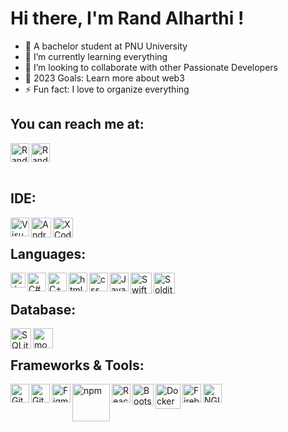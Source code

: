 # Hi there, I'm Rand Alharthi !

- 🔭 A bachelor student at PNU University 
- 🌱 I’m currently learning everything 
- 💞 I’m looking to collaborate with other Passionate Developers
- 🥅 2023 Goals: Learn more about web3
- ⚡ Fun fact: I love to organize everything


## You can reach me at:
<a href="https://www.linkedin.com/in/rand-alharthi/">
    <img align="left" src="https://www.vectorlogo.zone/logos/linkedin/linkedin-icon.svg" alt="Rand Alharthi LinkedIn Profile" height="30px" width="30px" >
  </a>
<a href="https://twitter.com/rand_712?s=21&t=4ejNxxQXLzcisV-apcWfoQ">
    <img align="" src="https://www.vectorlogo.zone/logos/twitter/twitter-tile.svg" alt="Rand Alharthi Twitter Profile" height="30px" width="30px" >
  </a>
<br/>
<br/>

## IDE:
<img align="left" alt="Visual Studio Code" width="30px" src="https://cdn.jsdelivr.net/gh/devicons/devicon/icons/vscode/vscode-original.svg" />
<img align="left" alt="Android Stid" width="32px" src="https://cdn.jsdelivr.net/gh/devicons/devicon/icons/androidstudio/androidstudio-original.svg" />
<img align="left" alt="XCode" width="32px" src="https://cdn.jsdelivr.net/gh/devicons/devicon/icons/xcode/xcode-original.svg" />
<br/>

## Languages:
<img align="left" alt="Java" width="24px" src="https://cdn.svgporn.com/logos/java.svg" />
<img align="left" alt="C#" width="30px" src="https://cdn.jsdelivr.net/gh/devicons/devicon/icons/csharp/csharp-original.svg" />
<img img align="left" alt="C++" width="30px" src="https://cdn.jsdelivr.net/gh/devicons/devicon/icons/cplusplus/cplusplus-original.svg" />
<img align="left" alt="html" width="30px" src="https://www.vectorlogo.zone/logos/w3_html5/w3_html5-icon.svg" />
<img align="left" alt="css" width="30px" src="https://www.vectorlogo.zone/logos/w3_css/w3_css-icon.svg" />
<img align="left" alt="JavaScript" width="30px" src="https://cdn.jsdelivr.net/gh/devicons/devicon/icons/javascript/javascript-original.svg" />
<img align="left" alt="Swift" width="34px" src="https://www.vectorlogo.zone/logos/swift/swift-icon.svg" />
<img align="left" alt="Soldity" width="34px" src="https://cdn.jsdelivr.net/gh/devicons/devicon/icons/solidity/solidity-original.svg" />
<br/>

## Database:
<img align="left" alt="SQLite" width="33px" src="https://cdn.jsdelivr.net/gh/devicons/devicon/icons/sqlite/sqlite-original.svg" />
<img align="left" alt="mongoDB" width="32px" src="https://www.vectorlogo.zone/logos/mongodb/mongodb-icon.svg" />
<br/>

## Frameworks & Tools:
<img align="left" alt="Git" width="30px" src="https://cdn.jsdelivr.net/gh/devicons/devicon/icons/git/git-original.svg" />
<img align="left" alt="GitHub" width="30px" src="https://user-images.githubusercontent.com/3369400/139447912-e0f43f33-6d9f-45f8-be46-2df5bbc91289.png" />
<img align="left" alt="Figma" width="30px" src="https://cdn.jsdelivr.net/gh/devicons/devicon/icons/figma/figma-original.svg" />
<img align="left" alt="npm" width="60px" src="https://www.vectorlogo.zone/logos/npmjs/npmjs-ar21.svg" />
<img align="left" alt="React" width="30px" src="https://www.vectorlogo.zone/logos/reactjs/reactjs-icon.svg" />
<img align="left" alt="Bootstrap" width="34px" src="https://cdn.jsdelivr.net/gh/devicons/devicon/icons/bootstrap/bootstrap-original.svg" />
<img align="left" alt="Docker" width="40px" src="https://www.vectorlogo.zone/logos/docker/docker-icon.svg" />
<img align="left" alt=Firebase" width="30px" src="https://www.vectorlogo.zone/logos/firebase/firebase-icon.svg" />
<img align="left" alt="NGIИX" width="30px" src="https://www.vectorlogo.zone/logos/nginx/nginx-icon.svg" />
<br/>
